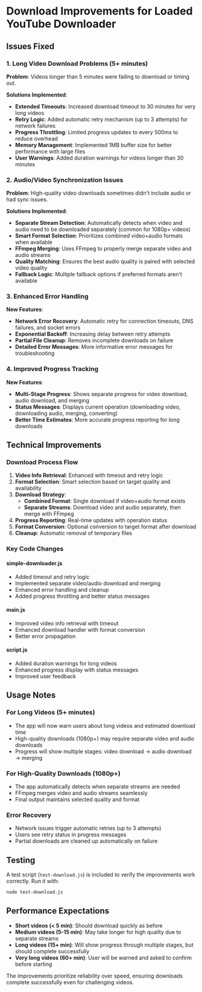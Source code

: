 # Download Improvements for Loaded YouTube Downloader

## Issues Fixed

### 1. Long Video Download Problems (5+ minutes)
**Problem**: Videos longer than 5 minutes were failing to download or timing out.

**Solutions Implemented**:
- **Extended Timeouts**: Increased download timeout to 30 minutes for very long videos
- **Retry Logic**: Added automatic retry mechanism (up to 3 attempts) for network failures
- **Progress Throttling**: Limited progress updates to every 500ms to reduce overhead
- **Memory Management**: Implemented 1MB buffer size for better performance with large files
- **User Warnings**: Added duration warnings for videos longer than 30 minutes

### 2. Audio/Video Synchronization Issues
**Problem**: High-quality video downloads sometimes didn't include audio or had sync issues.

**Solutions Implemented**:
- **Separate Stream Detection**: Automatically detects when video and audio need to be downloaded separately (common for 1080p+ videos)
- **Smart Format Selection**: Prioritizes combined video+audio formats when available
- **FFmpeg Merging**: Uses FFmpeg to properly merge separate video and audio streams
- **Quality Matching**: Ensures the best audio quality is paired with selected video quality
- **Fallback Logic**: Multiple fallback options if preferred formats aren't available

### 3. Enhanced Error Handling
**New Features**:
- **Network Error Recovery**: Automatic retry for connection timeouts, DNS failures, and socket errors
- **Exponential Backoff**: Increasing delay between retry attempts
- **Partial File Cleanup**: Removes incomplete downloads on failure
- **Detailed Error Messages**: More informative error messages for troubleshooting

### 4. Improved Progress Tracking
**New Features**:
- **Multi-Stage Progress**: Shows separate progress for video download, audio download, and merging
- **Status Messages**: Displays current operation (downloading video, downloading audio, merging, converting)
- **Better Time Estimates**: More accurate progress reporting for long downloads

## Technical Improvements

### Download Process Flow
1. **Video Info Retrieval**: Enhanced with timeout and retry logic
2. **Format Selection**: Smart selection based on target quality and availability
3. **Download Strategy**:
   - **Combined Format**: Single download if video+audio format exists
   - **Separate Streams**: Download video and audio separately, then merge with FFmpeg
4. **Progress Reporting**: Real-time updates with operation status
5. **Format Conversion**: Optional conversion to target format after download
6. **Cleanup**: Automatic removal of temporary files

### Key Code Changes

#### simple-downloader.js
- Added timeout and retry logic
- Implemented separate video/audio download and merging
- Enhanced error handling and cleanup
- Added progress throttling and better status messages

#### main.js
- Improved video info retrieval with timeout
- Enhanced download handler with format conversion
- Better error propagation

#### script.js
- Added duration warnings for long videos
- Enhanced progress display with status messages
- Improved user feedback

## Usage Notes

### For Long Videos (5+ minutes)
- The app will now warn users about long videos and estimated download time
- High-quality downloads (1080p+) may require separate video and audio downloads
- Progress will show multiple stages: video download → audio download → merging

### For High-Quality Downloads (1080p+)
- The app automatically detects when separate streams are needed
- FFmpeg merges video and audio streams seamlessly
- Final output maintains selected quality and format

### Error Recovery
- Network issues trigger automatic retries (up to 3 attempts)
- Users see retry status in progress messages
- Partial downloads are cleaned up automatically on failure

## Testing

A test script (`test-download.js`) is included to verify the improvements work correctly. Run it with:

```bash
node test-download.js
```

## Performance Expectations

- **Short videos (< 5 min)**: Should download quickly as before
- **Medium videos (5-15 min)**: May take longer for high quality due to separate streams
- **Long videos (15+ min)**: Will show progress through multiple stages, but should complete successfully
- **Very long videos (60+ min)**: User will be warned and asked to confirm before starting

The improvements prioritize reliability over speed, ensuring downloads complete successfully even for challenging videos.
